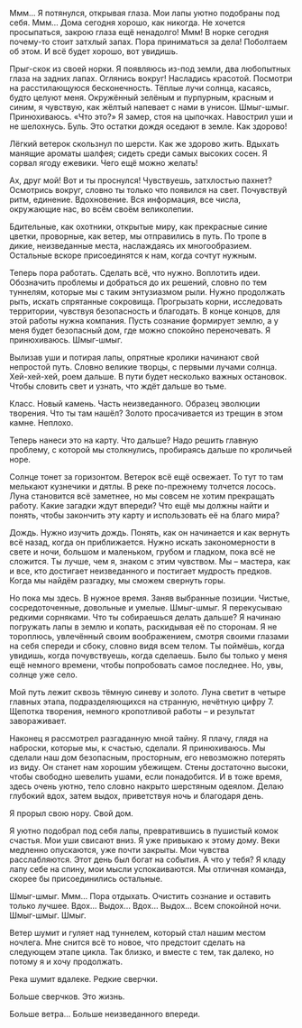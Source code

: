 
Ммм… Я потянулся, открывая глаза. Мои лапы уютно подобраны под себя. Ммм… Дома сегодня хорошо, как никогда. Не хочется просыпаться, закрою глаза ещё ненадолго! Ммм! В норке сегодня почему-то стоит затхлый запах. Пора приниматься за дела! Поболтаем об этом. И всё будет хорошо, вот увидишь.

Прыг-скок из своей норки. Я появляюсь из-под земли, два любопытных глаза на задних лапах. Оглянись вокруг! Насладись красотой. Посмотри на расстилающуюся бесконечность. Тёплые лучи солнца, касаясь, будто целуют меня. Окружённый зелёным и пурпурным, красным и синим, я чувствую, как жёлтый напевает с нами в унисон. Шмыг-шмыг. Принюхиваюсь. «Что это?» Я замер, стоя на цыпочках. Навострил уши и не шелохнусь. Буль. Это остатки дождя оседают в земле. Как здорово!

Лёгкий ветерок скользнул по шерсти. Как же здорово жить. Вдыхать манящие ароматы шалфея; сидеть среди самых высоких сосен. Я сорвал ягоду ежевики. Чего ещё можно желать!

Ах, друг мой! Вот и ты проснулся! Чувствуешь, затхлостью пахнет? Осмотрись вокруг, словно ты только что появился на свет. Почувствуй ритм, единение. Вдохновение. Вся информация, все числа, окружающие нас, во всём своём великолепии.

Бдительные, как охотники, открытые миру, как прекрасные синие цветки, проворные, как ветер, мы отправились в путь. По тропе в дикие, неизведанные места, наслаждаясь их многообразием. Остальные вскоре присоединятся к нам, когда сочтут нужным.

Теперь пора работать. Сделать всё, что нужно. Воплотить идеи. Обозначить проблемы и добраться до их решений, словно по тем туннелям, которые мы с таким энтузиазмом рыли. Нужно продолжать рыть, искать спрятанные сокровища. Прогрызать корни, исследовать территории, чувствуя безопасность и благодать. В конце концов, для этой работы нужна компания. Пусть сознание формирует землю, а у меня будет безопасный дом, где можно спокойно переночевать. Я принюхиваюсь. Шмыг-шмыг.

Вылизав уши и потирая лапы, опрятные кролики начинают свой непростой путь. Словно великие творцы, с первыми лучами солнца. Хей-хей-хей, роем дальше. В пути будет несколько важных остановок. Чтобы словить свет и узнать, что ждёт дальше во тьме.

Класс. Новый камень. Часть неизведанного. Образец эволюции творения.
Что ты там нашёл? Золото просачивается из трещин в этом камне. Неплохо.

Теперь нанеси это на карту. Что дальше? Надо решить главную проблему, с которой мы столкнулись, пробираясь дальше по кроличьей норе.

Солнце тонет за горизонтом. Ветерок всё ещё освежает. То тут то там мелькают кузнечики и дятлы. В реке по-прежнему толчется лосось. Луна становится всё заметнее, но мы совсем не хотим прекращать работу. Какие загадки ждут впереди? Что ещё мы должны найти и понять, чтобы закончить эту карту и использовать её на благо мира?

Дождь. Нужно изучить дождь. Понять, как он начинается и как вернуть всё назад, когда он приближается. Нужно искать закономерности в свете и ночи, большом и маленьком, грубом и гладком, пока всё не сложится. Ты лучше, чем я, знаком с этим чувством. Мы – мастера, как и все, кто достигает неизведанного и постигает мудрость предков. Когда мы найдём разгадку, мы сможем свернуть горы.

Но пока мы здесь. В нужное время. Заняв выбранные позиции. Чистые, сосредоточенные, довольные и умелые. Шмыг-шмыг. Я перекусываю редкими сорняками. Что ты собираешься делать дальше? Я начинаю погружать лапы в землю и копать, раскидывая её по сторонам. Я не тороплюсь, увлечённый своим воображением, смотря своими глазами на себя спереди и сбоку, словно видя всем телом. Ты поймёшь, когда увидишь, когда почувствуешь, когда сделаешь. Было бы только у меня ещё немного времени, чтобы попробовать самое последнее. Но, увы, солнце уже село.

Мой путь лежит сквозь тёмную синеву и золото. Луна светит в четыре главных этапа, подразделяющихся на странную, нечётную цифру 7. Щепотка творения, немного кропотливой работы – и результат завораживает.

Наконец я рассмотрел разгаданную мной тайну. Я плачу, глядя на наброски, которые мы, к счастью, сделали. Я принюхиваюсь. Мы сделали наш дом безопасным, просторным, его невозможно потерять из виду. Он станет нам хорошим убежищем. Стены достаточно высоки, чтобы свободно шевелить ушами, если понадобится. И в тоже время, здесь очень уютно, тело словно накрыто шерстяным одеялом. Делаю глубокий вдох, затем выдох, приветствуя ночь и благодаря день.

Я прорыл свою нору. Свой дом.

Я уютно подобрал под себя лапы, превратившись в пушистый комок счастья. Мои уши свисают вниз. Я уже привыкаю к этому дому. Веки медленно опускаются, уже почти закрыты. Мои чувства расслабляются. Этот день был богат на события. А что у тебя? Я кладу лапу себе на спину, мои мысли успокаиваются. Мы отличная команда, скорее бы присоединились остальные.

Шмыг-шмыг. Ммм… Пора отдыхать. Очистить сознание и оставить только лучшее. Вдох… Выдох… Вдох… Выдох… Всем спокойной ночи. Шмыг-шмыг. Шмыг.

Ветер шумит и гуляет над туннелем, который стал нашим местом ночлега. Мне снится всё то новое, что предстоит сделать на следующем этапе цикла. Так близко, и вместе с тем, так далеко, но потому я и хочу продолжать.

Река шумит вдалеке. Редкие сверчки.

Больше сверчков. Это жизнь.

Больше ветра… Больше неизведанного впереди.
